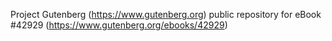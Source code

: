Project Gutenberg (https://www.gutenberg.org) public repository for eBook #42929 (https://www.gutenberg.org/ebooks/42929)
